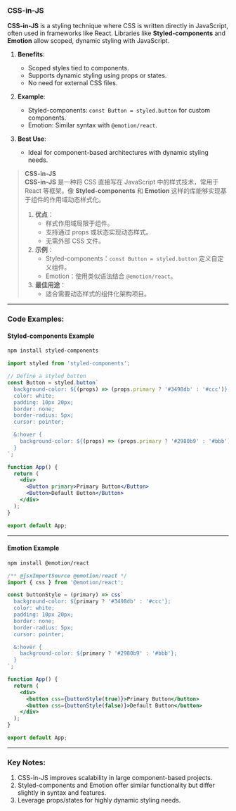 ### CSS-in-JS  

**CSS-in-JS** is a styling technique where CSS is written directly in JavaScript, often used in frameworks like React. Libraries like **Styled-components** and **Emotion** allow scoped, dynamic styling with JavaScript.  

1. **Benefits**:  
   - Scoped styles tied to components.  
   - Supports dynamic styling using props or states.  
   - No need for external CSS files.  

2. **Example**:  
   - Styled-components: `const Button = styled.button` for custom components.  
   - Emotion: Similar syntax with `@emotion/react`.  

3. **Best Use**:  
   - Ideal for component-based architectures with dynamic styling needs.  

> **CSS-in-JS**  
> **CSS-in-JS** 是一种将 CSS 直接写在 JavaScript 中的样式技术，常用于 React 等框架。像 **Styled-components** 和 **Emotion** 这样的库能够实现基于组件的作用域动态样式化。  
> 1. **优点**：  
>    - 样式作用域局限于组件。  
>    - 支持通过 props 或状态实现动态样式。  
>    - 无需外部 CSS 文件。  
> 2. **示例**：  
>    - Styled-components：`const Button = styled.button` 定义自定义组件。  
>    - Emotion：使用类似语法结合 `@emotion/react`。  
> 3. **最佳用途**：  
>    - 适合需要动态样式的组件化架构项目。  

---

### Code Examples:

#### **Styled-components Example**
```bash
npm install styled-components
```

```jsx
import styled from 'styled-components';

// Define a styled button
const Button = styled.button`
  background-color: ${(props) => (props.primary ? '#3498db' : '#ccc')};
  color: white;
  padding: 10px 20px;
  border: none;
  border-radius: 5px;
  cursor: pointer;

  &:hover {
    background-color: ${(props) => (props.primary ? '#2980b9' : '#bbb')};
  }
`;

function App() {
  return (
    <div>
      <Button primary>Primary Button</Button>
      <Button>Default Button</Button>
    </div>
  );
}

export default App;
```

---

#### **Emotion Example**
```bash
npm install @emotion/react
```

```jsx
/** @jsxImportSource @emotion/react */
import { css } from '@emotion/react';

const buttonStyle = (primary) => css`
  background-color: ${primary ? '#3498db' : '#ccc'};
  color: white;
  padding: 10px 20px;
  border: none;
  border-radius: 5px;
  cursor: pointer;

  &:hover {
    background-color: ${primary ? '#2980b9' : '#bbb'};
  }
`;

function App() {
  return (
    <div>
      <button css={buttonStyle(true)}>Primary Button</button>
      <button css={buttonStyle(false)}>Default Button</button>
    </div>
  );
}

export default App;
```

---

### Key Notes:  
1. CSS-in-JS improves scalability in large component-based projects.  
2. Styled-components and Emotion offer similar functionality but differ slightly in syntax and features.  
3. Leverage props/states for highly dynamic styling needs.